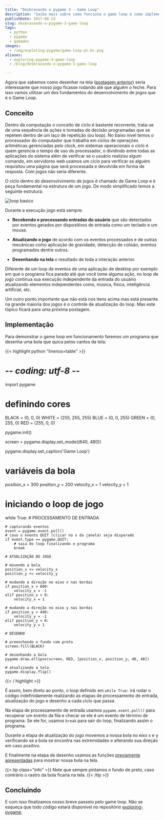 ```yaml
---
title: "Desbravando o pygame 3 - Game Loop"
description: "Saiba mais sobre como funciona o game loop e como implementa-lo no pygame"
publishDate: 2017-08-24
slug: desbravando-o-pygame-3-game-loop
tags:
  - python
  - pygame
  - gamedev
images:
  - /img/exploring-pygame/game-loop-pt-br.png
aliases:
  - exploring-pygame-3-game-loop
  - /blog/desbravando-o-pygame-3-game-loop

---
```


Agora que sabemos como desenhar na tela ([postagem anterior](/pt-br/blog/desbravando-o-pygame-2-desenhando-na-tela/)) seria interessante que nosso jogo ficasse rodando até que alguém o feche. Para isso vamos utilizar um dos fundamentos do desenvolvimento de jogos que é o Game Loop.

## Conceito

Dentro da computação o conceito de ciclo é bastante recorrente, trata-se de uma sequência de ações e tomadas de decisão programadas que se repetem dentro de um laço de repetição (ou loop). No baixo nível temos o processador do computador que trabalha em ciclos de operações aritméticas gerenciadas pelo clock, em sistemas operacionais o ciclo é quem gerencia o tempo de uso do processador, o dividindo entre todas as aplicações do sistema além de verificar se o usuário realizou algum comando, em servidores web usamos um ciclo para verificar se alguém requisitou uma página que será processada e devolvida em forma de resposta. Com jogos não seria diferente.

O ciclo dentro do desenvolvimento de jogos é chamado de Game Loop e é peça fundamental na estrutura de um jogo. De modo simplificado temos a seguinte estrutura:

![loop basico](/img/exploring-pygame/game-loop-pt-br.png)

Durante a execução jogo está sempre:

- **Recebendo e processando entradas do usuário** que são detectados por eventos gerados por dispositivos de entrada como um teclado e um mouse.

- **Atualizando o jogo** de acordo com os eventos processados e de outras mecânicas como aplicação de gravidade, detecção de colisão, eventos programados dentre outros.

- **Desenhando na tela** o resultado de toda a interação anterior.

Diferente de um loop de eventos de uma aplicação de desktop por exemplo em que o programa fica parado até que você tome alguma ação, no loop de jogo continua sua execução independente da entrada do usuário atualizando elementos independentes como, música, física, inteligência artificial, etc.

Um outro ponto importante que não está nos itens acima mas está presente na grande maioria dos jogos é o controle de atualização do loop. Mas este tópico ficará para uma próxima postagem.

## Implementação

Para demonstrar o game loop em funcionamento faremos um programa que desenha uma bola que quica pelos cantos da tela:

{{< highlight python "linenos=table" >}}
# -*- coding: utf-8 -*-

import pygame

# definindo cores
BLACK = (0, 0, 0)
WHITE = (255, 255, 255)
BLUE = (0, 0, 255)
GREEN = (0, 255, 0)
RED = (255, 0, 0)

pygame.init()

screen = pygame.display.set_mode((640, 480))

pygame.display.set_caption('Game Loop')

# variáveis da bola
position_x = 300
position_y = 200
velocity_x = 1
velocity_y = 1

# iniciando o loop de jogo
while True:
    # PROCESSAMENTO DE ENTRADA

    # capturando eventos
    event = pygame.event.poll()
    # caso o evento QUIT (clicar no x da janela) seja disparado
    if event.type == pygame.QUIT:
        # saia do loop finalizando o programa
        break

    # ATUALIZAÇÃO DO JOGO

    # movendo a bola
    position_x += velocity_x
    position_y += velocity_y

    # mudando a direção no eixo x nas bordas
    if position_x > 600:
        velocity_x = -1
    elif position_x < 0:
        velocity_x = 1

    # mudando a direção no eixo y nas bordas
    if position_y > 440:
        velocity_y = -1
    elif position_y < 0:
        velocity_y = 1

    # DESENHO

    # preenchendo o fundo com preto
    screen.fill(BLACK)

    # desenhando a bola
    pygame.draw.ellipse(screen, RED, [position_x, position_y, 40, 40])

    # atualizando a tela
    pygame.display.flip()
{{< / highlight >}}

É assim, bem direto ao ponto, o loop definido em `while True:` irá rodar o código indefinidamente realizando as etapas de processamento de entrada, atualização do jogo e desenho a cada ciclo que passa.

Na etapa de processamento de entrada usamos `pygame.event.poll()` para recuperar um evento da fila e checar se ele é um evento de término de programa. Se ele for, usamos `break` para sair do loop, finalizando assim o programa.

Durante a etapa de atualização do jogo movemos a nossa bola no eixo x e y verificando se a bola se encontra nas extremidades e alterando sua direção em caso positivo.

E finalmente na etapa de desenho usamos as funções [previamente apresentadas](/pt-br/blog/desbravando-o-pygame-2-desenhando-na-tela/) para mostrar nossa bola na tela.

{{< tip class="info" >}}
Note que sempre pintamos o fundo de preto, caso contrário o rastro da bola ficaria na tela.
{{< /tip >}}

## Concluindo

E com isso finalizamos nosso breve passeio pelo game loop. Não se esqueça que todo código estará disponível no repositório [exploring-pygame](https://github.com/humrochagf/exploring-pygame/tree/master/03-game-loop).
